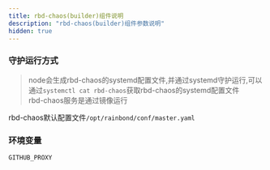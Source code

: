 ```yaml
---
title: rbd-chaos(builder)组件说明
description: "rbd-chaos(builder)组件参数说明"
hidden: true
---
```



### 守护运行方式
 
> node会生成rbd-chaos的systemd配置文件,并通过systemd守护运行,可以通过`systemctl cat rbd-chaos`获取rbd-chaos的systemd配置文件   
> rbd-chaos服务是通过镜像运行   

rbd-chaos默认配置文件`/opt/rainbond/conf/master.yaml`

### 环境变量

```
GITHUB_PROXY
```


